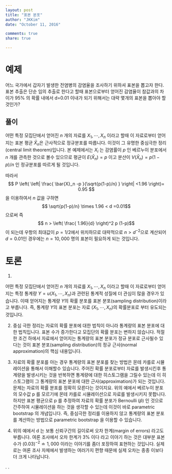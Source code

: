 ```yaml
---
layout: post 
title: "표본 분포"
author: "JKKim"
date: "October 11, 2016"

comments: true
share: true

---
```





# 예제 




어느 국가에서 갑자기 발생한 전염병의 감염율을 조사하기 위하셔 표본을 뽑고자 한다. 표본 추출은 단순 임의 추출로 한다고 할때 표본으로부터 얻어진 감염율이 참값과의 차이가 95% 의 확률 내에서 d=0.01 이내가 되기 위해서는 대략 몇개의 표본을 뽑아야 할 것인가?   




## 풀이  





어떤 특정 모집단에서 얻어진 $n$ 개의 자료를 $X_1, \cdots, X_n$ 이라고 할때 이 자료로부터 얻어지는 표본 평균 $\bar{X}_n$은 근사적으로 정규분포를 따릅니다. 이것이 그 유명한 중심극한 정리(central limit theorem)입니다.  본 예제에서는 $X_i$ 는 감염률이 $p$ 인 베르누이 분포에서 $n$ 개를 관측한 것으로 볼수 있으므로 평균이 $E(\bar{X}_n)=p$ 이고 분산이 $V(\bar{X}_n)=p(1-p)/n$ 인 정규분포를 따르게 될 것입니다. 

따라서 
$$ P \left( \left| \frac{ \bar{X}_n -p }{\sqrt{p(1-p)/n} }  \right| <1.96  \right)= 0.95 $$
을 이용하여서 $n$ 값을 구하면 
$$ \sqrt{p(1-p)/n}  \times 1.96 < d =0.01$$ 
으로써 즉
$$ n > \left( \frac{ 1.96}{d} \right)^2 p (1-p)$$
이 되는데 우항의 최대값이 $p=1/2$에서 위치하므로 대략적으로 $n > d^{-2}$으로 계산되어 $d=0.01$인 경우에는 $n=10,000$ 명의 표본이 필요하게 되는 것입니다. 





# 토론 

1. 
어떤 특정 모집단에서 얻어진 $n$ 개의 자료를 $X_1, \cdots, X_n$ 이라고 할때 이 자료로부터 얻어지는 특정 통계량 $Y=u(X_1,  \cdots, X_n)$과 관련된 통계적 성질에 더 관심이 많을 경우가 있습니다. 이때 얻어지는 통계량 $Y$의 확률 분포를 표본 분포(sampling distribution)이라고 부릅니다. 즉, 통계량 $Y$의 표본 분포는 자료 $(X_1, \cdots, X_n)$의 확률분포로 부터 유도되는 것입니다. 

2. 중심 극한 정리는 자료의 확률 분포에 대한 법칙이  아니라 통계량의 표본 분포에 대한 법칙입니다. 표본 수가 증가한다고 모집단의 확률 분포는 변하지 않습니다. 적절한 조건 하에서 자료에서 얻어지는 통계량의 표본 분포가 정규 분포로 근사될수 있다는 것이 표본 분포(sampling distribution)의 정규 근사(normal approximation)의 핵심 내용입니다. 

3. 자료의 확률 분포를 아는 경우 통계량의 표본 분포를 찾는 방법은 몬테 카를로 시뮬레이션을 통해서 이해할수 있습니다. 주어진 확률 분포로부터 자료를 발생시킨후 통계량을 발생시키는 것을 반복하면 통계량에 대한 히스토그램을 그릴수 있는데 이 히스토그램이 그 통계량의  표본 분포에 대한 근사(approximation)가 되는 것입니다. 문제는 자료의 확률 분포를 정확히 모른다는 것이지요. 위의 예에서 베르누이 분포의 모수값 p 를 모르기에 몬테 카를로 시뮬레이션으로 자료를 발생시키지 못합니다. 하지만 표본 평균으로 p 를 추정하여 자료의 확률 분포가 Bernoulli $(\hat{p})$ 인 것으로 간주하여 시뮬레이션을 하는 것을 생각할 수 있는데 이것이 바로 parametric bootstrap 의 개념입니다. 즉, 중심극한 정리를 이용하지 않고 통계량의 표본 분포를 계산하는 방법으로 parametric bootstrap 을 이용할 수 있습니다. 

4. 위의 예에서 d 는 보통 신뢰구간의 길이로써 오차 한계(margin of errors) 라고도 부릅니다. 여론 조사에서 오차 한계가 3% 이다 라고 이야기 하는 것은 대부분 표본수가 $(0.03)^{-2} \doteq 1,000$ 이라는 이야기를 좀더 포장하여 표현하는 것입니다. 실제로는 여론 조사 자체에서 발생하는 여러가지 편향 때문에 실제 오차는 종종 이보다 더 크게 나타납니다. 


.
.










